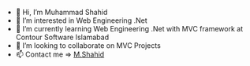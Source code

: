 - 👋 Hi, I’m Muhammad Shahid
- 👀 I’m interested in Web Engineering .Net
- 🌱 I’m currently learning Web Engineering .Net with MVC framework at Contour Software Islamabad
- 💞️ I’m looking to collaborate on MVC Projects
- 📫 Contact me => [M.Shahid]([url](https://wa.me/+923488990512)) 

<!---
Imshahid1997/Imshahid1997 is a ✨ special ✨ repository because its `README.md` (this file) appears on your GitHub profile.
You can click the Preview link to take a look at your changes.
--->
